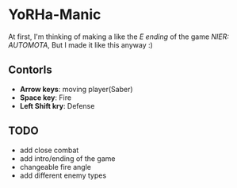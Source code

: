 # YoRHa-Manic

At first, I'm thinking of making a like the _E ending_ of the game _NIER: AUTOMOTA_,
But I made it like this anyway :)

## Contorls

* __Arrow keys__: moving player(Saber)
* __Space key__: Fire
* __Left Shift kry__: Defense

## TODO

* add close combat
* add intro/ending of the game
* changeable fire angle
* add different enemy types
